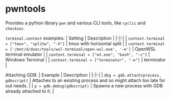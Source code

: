 # pwntools

Provides a python library `pwn` and various CLI tools, like `cyclic` and `checksec`.

`terminal.context` examples:
| Setting | Description |
|-|-|
| `context.terminal = ["tmux", "splitw", "-h"]` | tmux with horizontal split |
| `context.terminal = ['/mnt/d/dsec/tools/wsl-terminal/open-wsl.exe', '-e']` | OpenWSL terminal emulator | 
| `context.terminal = ["wt.exe", "bash", "-c"]` | Windows Terminal |
| `context.terminal = ["terminator", "-e"]` | terminator |

Attaching GDB:
| Example | Description |
|-|-|
| `dbg = gdb.attach(process, gdbscript)` | Attaches to an existing process and so might attach too late for out needs. |
| `p = gdb.debug(gdbscript)` | Spawns a new process with GDB already attached to it. |


